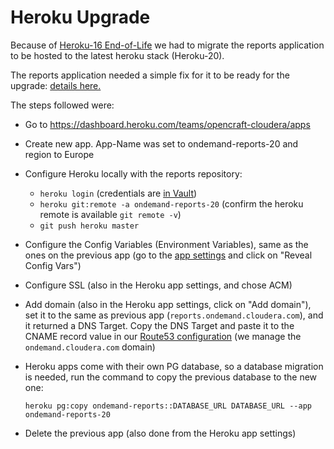 # Heroku Upgrade

Because of [Heroku-16 End-of-Life](https://help.heroku.com/0S5P41DC/heroku-16-end-of-life-faq) we had
to migrate the reports application to be hosted to the latest heroku stack (Heroku-20).

The reports application needed a simple fix for it to be ready for the upgrade: [details here.](https://stackoverflow.com/a/51580328/858913)

The steps followed were:

- Go to https://dashboard.heroku.com/teams/opencraft-cloudera/apps
- Create new app. App-Name was set to ondemand-reports-20 and region to Europe
- Configure Heroku locally with the reports repository:
  
  - `heroku login` (credentials are [in Vault](https://vault.opencraft.com:8200/ui/vault/secrets/secret/show/core/Client%20Secrets%20:%20Cloudera%20:%20Heroku%20-%20Cloudera))
  - `heroku git:remote -a ondemand-reports-20` (confirm the heroku remote is available `git remote -v`)
  - `git push heroku master`
    
- Configure the Config Variables (Environment Variables), same as the ones on the previous app (go to
  the [app settings](https://dashboard.heroku.com/apps/ondemand-reports-20/settings) and click on 
  "Reveal Config Vars")
- Configure SSL (also in the Heroku app settings, and chose ACM)
- Add domain (also in the Heroku app settings, click on "Add domain"), set it to the same as previous 
  app (`reports.ondemand.cloudera.com`), and it returned a DNS Target. Copy the DNS Target and paste it
  to the CNAME record value in our [Route53 configuration](https://console.aws.amazon.com/route53/v2/hostedzones#ListRecordSets/Z03409678WL4QTJIZTQK)
  (we manage the `ondemand.cloudera.com` domain)
- Heroku apps come with their own PG database, so a database migration is needed, run the command
  to copy the previous database to the new one:
  
      heroku pg:copy ondemand-reports::DATABASE_URL DATABASE_URL --app ondemand-reports-20

- Delete the previous app (also done from the Heroku app settings)
